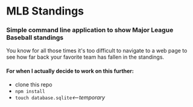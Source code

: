 # MLB Standings

### Simple command line application to show Major League Baseball standings

You know for all those times it's too difficult to navigate to a web page to see how far back your favorite team has fallen in the standings.

#### For when I actually decide to work on this further:

* clone this repo
* `npm install`
* `touch database.sqlite`_<--temporary_

